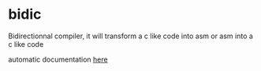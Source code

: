 # bidic
Bidirectionnal compiler, it will transform a c like code into asm or asm into a c like code

automatic documentation [here](https://tysufa.github.io/bidic/)
